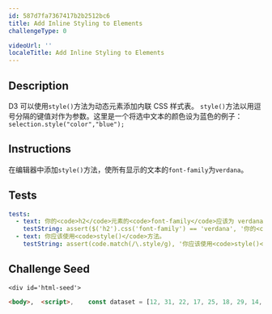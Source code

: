 ```yaml
---
id: 587d7fa7367417b2b2512bc6
title: Add Inline Styling to Elements
challengeType: 0

videoUrl: ''
localeTitle: Add Inline Styling to Elements
---
```


## Description
<section id='description'>
D3 可以使用<code>style()</code>方法为动态元素添加内联 CSS 样式表。
<code>style()</code>方法以用逗号分隔的键值对作为参数。这里是一个将选中文本的颜色设为蓝色的例子：
<code>selection.style("color","blue");</code>
</section>

## Instructions
<section id='instructions'>
在编辑器中添加<code>style()</code>方法，使所有显示的文本的<code>font-family</code>为<code>verdana</code>。
</section>

## Tests
<section id='tests'>

```yml
tests:
  - text: 你的<code>h2</code>元素的<code>font-family</code>应该为 verdana。
    testString: assert($('h2').css('font-family') == 'verdana', '你的<code>h2</code>元素的<code>font-family</code>应该为 verdana。');
  - text: 你应该使用<code>style()</code>方法。
    testString: assert(code.match(/\.style/g), '你应该使用<code>style()</code>方法。');

```

</section>

## Challenge Seed
<section id='challengeSeed'>

    <div id='html-seed'>
```html
<body>,  <script>,    const dataset = [12, 31, 22, 17, 25, 18, 29, 14, 9];,    ,    d3.select("body").selectAll("h2"),      .data(dataset),      .enter(),      .append("h2"),      .text((d) => (d + " USD")),      // 在下面添加你的代码,      ,      ,      ,      // 在上面添加你的代码,  </script>,</body>
```





</div>





</section>

              